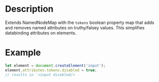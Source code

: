 # Description

Extends NamedNodeMap with the `tokens` boolean property map that 
adds and removes named attributes on truthy/falsey values.
This simplifies databinding attributes on elements.

# Example

```javascript
let element = document.createElement('input');
element.attributes.tokens.disabled = true;
// results in `<input disabled/>
```